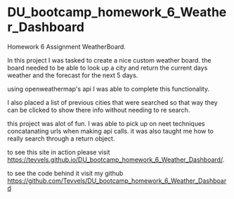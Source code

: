 # DU_bootcamp_homework_6_Weather_Dashboard

Homework 6 Assignment WeatherBoard.

In this project I was tasked to create a nice custom weather board. the board needed to be able to look up a city and return the current days weather and the forecast for the next 5 days.

using openweathermap's api I was able to complete this functionality.

I also placed a list of previous cities that were searched so that way they can be clicked to show there info without needing to re search.

this project was alot of fun. I was able to pick up on neet techniques concatanating urls when making api calls.
it was also taught me how to really search through a return object.

to see this site in action please visit https://tevvels.github.io/DU_bootcamp_homework_6_Weather_Dashboard/.

to see the code behind it visit my github https://github.com/Tevvels/DU_bootcamp_homework_6_Weather_Dashboard
